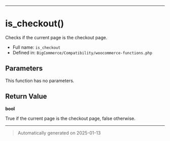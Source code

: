 ***

# is_checkout()

Checks if the current page is the checkout page.




* Full name: `is_checkout`
* Defined in: `BigCommerce/Compatibility/woocommerce-functions.php`

## Parameters

This function has no parameters.

## Return Value

**bool**

True if the current page is the checkout page, false otherwise.

***
> Automatically generated on 2025-01-13
